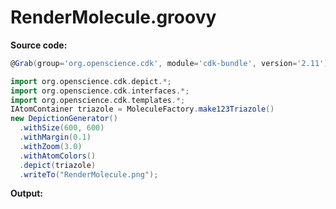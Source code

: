 # RenderMolecule.groovy
**Source code:**
```groovy
@Grab(group='org.openscience.cdk', module='cdk-bundle', version='2.11')

import org.openscience.cdk.depict.*;
import org.openscience.cdk.interfaces.*;
import org.openscience.cdk.templates.*;
IAtomContainer triazole = MoleculeFactory.make123Triazole()
new DepictionGenerator()
  .withSize(600, 600)
  .withMargin(0.1)
  .withZoom(3.0)
  .withAtomColors()
  .depict(triazole)
  .writeTo("RenderMolecule.png");
```
**Output:**
```plain
```

